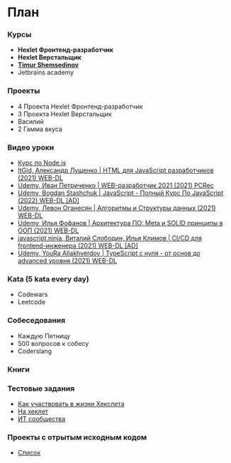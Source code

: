 
# План
### Курсы 
- **Hexlet Фронтенд-разработчик**
- **Hexlet Верстальщик**
- **[Timur Shemsedinov](https://github.com/HowProgrammingWorks/Index)**
- Jetbrains academy

### Проекты
- 4 Проекта Hexlet Фронтенд-разработчик
- 3 Проекта Hexlet Верстальщик
- Василий
- 2 Гамма вкуса

### Видео уроки
- [Курс по Node.js](https://www.youtube.com/watch?v=4RP1ZNNlBk8&list=PLDqIkh1haws4QW9A0tAPY5YRa3Rr4CZgK)
- [ItGid, Александр Лущенко | HTML для JavaScript разработчиков (2021) WEB-DL](https://nnmclub.to/forum/viewtopic.php?t=1495665)
- [Udemy, Иван Петриченко | WEB-разработчик 2021 (2021) PCRec](https://nnmclub.to/forum/viewtopic.php?t=1452374)
- [Udemy, Bogdan Stashchuk | JavaScript - Полный Курс По JavaScript (2022) WEB-DL [AD]](https://nnmclub.to/forum/viewtopic.php?t=1525842)
- [Udemy, Левон Оганесян | Алгоритмы и Структуры данных (2021) WEB-DL](https://nnmclub.to/forum/viewtopic.php?t=1491293)
- [Udemy, Илья Фофанов | Архитектура ПО: Meta и SOLID принципы в ООП (2021) WEB-DL](https://nnmclub.to/forum/viewtopic.php?t=1519938)
- [javascript.ninja, Виталий Слободин, Илья Климов | CI/CD для frontend-инженера (2021) WEB-DL [AD]](https://nnmclub.to/forum/viewtopic.php?t=1512130)
- [Udemy, YouRa Allakhverdov | TypeScript с нуля - от основ до advanced уровня (2021) WEB-DL](https://nnmclub.to/forum/viewtopic.php?t=1491345)

### Kata (5 kata every day)
- Codewars
- Leetcode

### Собеседования
- Каждую Пятницу
- 500 вопросов к собесу
- Coderslang

### Книги 

### Тестовые задания
- [Как участвовать в жизни Хекслета](https://guides.hexlet.io/how-to-be-a-helpful-for-the-hexlet-community/)
- [На хеклет](https://github.com/Hexlet/ru-test-assignments)
- [ИТ сообщества](https://github.com/Hexlet/ru-test-assignments)

### Проекты с отрытым исходным кодом
- [Список](https://guides.hexlet.io/how-to-be-a-helpful-for-the-hexlet-community/)

